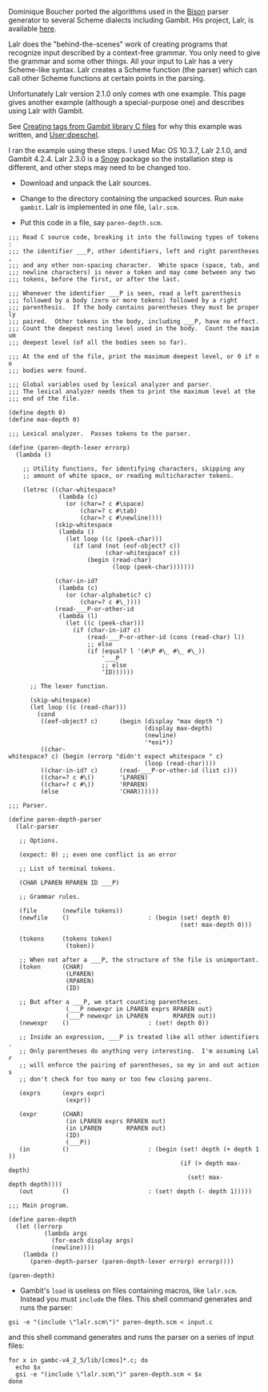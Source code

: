 Dominique Boucher ported the algorithms used in the
[Bison](http://www.gnu.org/software/bison/bison.html) parser generator
to several Scheme dialects including Gambit. His project, Lalr, is
available [here](http://schemeway.dyndns.org/Lalr/lalr.html).

Lalr does the "behind-the-scenes" work of creating programs that
recognize input described by a context-free grammar. You only need to
give the grammar and some other things. All your input to Lalr has a
very Scheme-like syntax. Lalr creates a Scheme function (the parser)
which can call other Scheme functions at certain points in the parsing.

Unfortunately Lalr version 2.1.0 only comes wth one example. This page
gives another example (although a special-purpose one) and describes
using Lalr with Gambit.

See [Creating tags from Gambit library C
files](Creating_tags_from_Gambit_library_C_files "wikilink") for why
this example was written, and [User:dpeschel](User:dpeschel "wikilink").

I ran the example using these steps. I used Mac OS 10.3.7, Lalr 2.1.0,
and Gambit 4.2.4. Lalr 2.3.0 is a [Snow](http://snow.iro.umontreal.ca/)
package so the installation step is different, and other steps may need
to be changed too.

  - Download and unpack the Lalr sources.

<!-- end list -->

  - Change to the directory containing the unpacked sources. Run `make
    gambit`. Lalr is implemented in one file, `lalr.scm`.

<!-- end list -->

  - Put this code in a file, say `paren-depth.scm`.

`;;; Read C source code, breaking it into the following types of tokens:`  
`;;; the identifier ___P, other identifiers, left and right parentheses,`  
`;;; and any other non-spacing character.  White space (space, tab, and`  
`;;; newline characters) is never a token and may come between any two`  
`;;; tokens, before the first, or after the last.`  
  
`;;; Whenever the identifier ___P is seen, read a left parenthesis`  
`;;; followed by a body (zero or more tokens) followed by a right`  
`;;; parenthesis.  If the body contains parentheses they must be properly`  
`;;; paired.  Other tokens in the body, including ___P, have no effect.`  
`;;; Count the deepest nesting level used in the body.  Count the maximum`  
`;;; deepest level (of all the bodies seen so far).`  
  
`;;; At the end of the file, print the maximum deepest level, or 0 if no`  
`;;; bodies were found.`  
  
  
`;;; Global variables used by lexical analyzer and parser.`  
`;;; The lexical analyzer needs them to print the maximum level at the`  
`;;; end of the file.`  
  
`(define depth 0)`  
`(define max-depth 0)`  
  
`;;; Lexical analyzer.  Passes tokens to the parser.`  
  
`(define (paren-depth-lexer errorp)`  
`  (lambda ()`  
  
`    ;; Utility functions, for identifying characters, skipping any`  
`    ;; amount of white space, or reading multicharacter tokens.`  
  
`    (letrec ((char-whitespace?`  
`              (lambda (c)`  
`                (or (char=? c #\space)`  
`                    (char=? c #\tab)`  
`                    (char=? c #\newline))))`  
`             (skip-whitespace`  
`              (lambda ()`  
`                (let loop ((c (peek-char)))`  
`                  (if (and (not (eof-object? c))`  
`                           (char-whitespace? c))`  
`                      (begin (read-char)`  
`                             (loop (peek-char)))))))`  
  
`             (char-in-id?`  
`              (lambda (c)`  
`                (or (char-alphabetic? c)`  
`                    (char=? c #\_))))`  
`             (read-___P-or-other-id`  
`              (lambda (l)`  
`                (let ((c (peek-char)))`  
`                  (if (char-in-id? c)`  
`                      (read-___P-or-other-id (cons (read-char) l))`  
`                      ;; else`  
`                      (if (equal? l '(#\P #\_ #\_ #\_))`  
`                          '___P`  
`                          ;; else`  
`                          'ID))))))`  
  
`      ;; The lexer function.`  
  
`      (skip-whitespace)`  
`      (let loop ((c (read-char)))`  
`        (cond`  
`         ((eof-object? c)      (begin (display "max depth ")`  
`                                      (display max-depth)`  
`                                      (newline)`  
`                                      '*eoi*))`  
`         ((char-whitespace? c) (begin (errorp "didn't expect whitespace " c)`  
`                                      (loop (read-char))))`  
`         ((char-in-id? c)      (read-___P-or-other-id (list c)))`  
`         ((char=? c #\()       'LPAREN)`  
`         ((char=? c #\))       'RPAREN)`  
`         (else                 'CHAR))))))`  
  
`;;; Parser.`  
  
`(define paren-depth-parser`  
`  (lalr-parser`  
  
`   ;; Options.`  
  
`   (expect: 0) ;; even one conflict is an error`  
  
`   ;; List of terminal tokens.`  
  
`   (CHAR LPAREN RPAREN ID ___P)`  
  
`   ;; Grammar rules.`  
  
`   (file       (newfile tokens))`  
`   (newfile    ()                      : (begin (set! depth 0)`  
`                                                (set! max-depth 0)))`  
  
`   (tokens     (tokens token)`  
`                (token))`  
  
`   ;; When not after a ___P, the structure of the file is unimportant.`  
`   (token      (CHAR)`  
`                (LPAREN)`  
`                (RPAREN)`  
`                (ID)`  
  
`   ;; But after a ___P, we start counting parentheses.`  
`                (___P newexpr in LPAREN exprs RPAREN out)`  
`                (___P newexpr in LPAREN       RPAREN out))`  
`   (newexpr    ()                      : (set! depth 0))`  
  
`   ;; Inside an expression, ___P is treated like all other identifiers.`  
`   ;; Only parentheses do anything very interesting.  I'm assuming Lalr`  
`   ;; will enforce the pairing of parentheses, so my in and out actions`  
`   ;; don't check for too many or too few closing parens.`  
  
`   (exprs      (exprs expr)`  
`                (expr))`  
  
`   (expr       (CHAR)`  
`                (in LPAREN exprs RPAREN out)`  
`                (in LPAREN       RPAREN out)`  
`                (ID)`  
`                (___P))`  
`   (in         ()                      : (begin (set! depth (+ depth 1))`  
`                                                (if (> depth max-depth)`  
`                                                  (set! max-depth depth))))`  
`   (out        ()                      : (set! depth (- depth 1)))))`  
  
`;;; Main program.`  
  
`(define paren-depth`  
`  (let ((errorp`  
`          (lambda args`  
`            (for-each display args)`  
`            (newline))))`  
`    (lambda ()`  
`      (paren-depth-parser (paren-depth-lexer errorp) errorp))))`  
  
`(paren-depth)`

  - Gambit's `load` is useless on files containing macros, like
    `lalr.scm`. Instead you must `include` the files. This shell command
    generates and runs the parser:

`gsi -e "(include \"lalr.scm\")" paren-depth.scm < input.c`

and this shell command generates and runs the parser on a series of
input files:

`for x in gambc-v4_2_5/lib/[cmos]*.c; do`  
`  echo $x`  
`  gsi -e "(include \"lalr.scm\")" paren-depth.scm < $x`  
`done`
